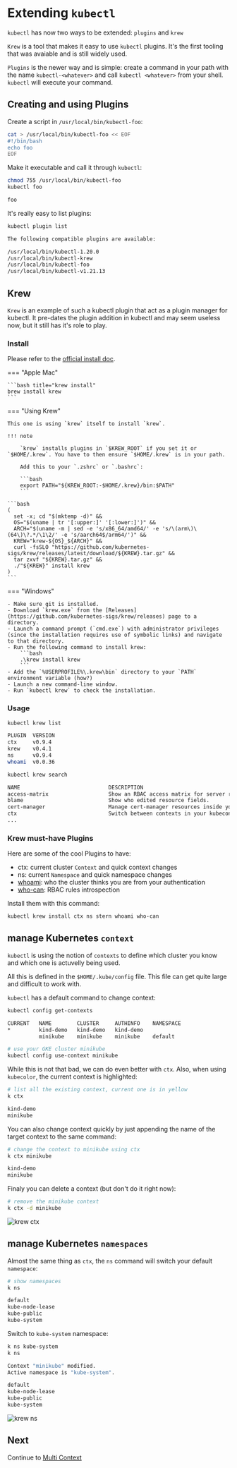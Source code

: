 # Extending `kubectl`

`kubectl` has now two ways to be extended: `plugins` and `krew`

`Krew` is a tool that makes it easy to use `kubectl` plugins. It's the first tooling that was avaiable and is still widely used.

`Plugins` is the newer way and is simple: create a command in your path with the name `kubectl-<whatever>` and call `kubectl <whatever>` from your shell. `kubectl` will execute your command.

## Creating and using Plugins

Create a script in `/usr/local/bin/kubectl-foo`:

```bash title="/usr/local/bin/kubectl-foo"
cat > /usr/local/bin/kubectl-foo << EOF
#!/bin/bash
echo foo
EOF
```

Make it executable and call it through `kubectl`:

```bash
chmod 755 /usr/local/bin/kubectl-foo
kubectl foo
```
```bash title="output"
foo
```

It's really easy to list plugins:

```bash
kubectl plugin list
```
```bash  title="output" hl_lines="5 5"
The following compatible plugins are available:

/usr/local/bin/kubectl-1.20.0
/usr/local/bin/kubectl-krew
/usr/local/bin/kubectl-foo
/usr/local/bin/kubectl-v1.21.13
```


## Krew

`Krew` is an example of such a kubectl plugin that act as a plugin manager for kubectl. It pre-dates the plugin addition in kubectl and may seem useless now, but it still has it's role to play.

### Install

Please refer to the [official install doc](https://krew.sigs.k8s.io/docs/user-guide/setup/install/).

=== "Apple Mac"

    ```bash title="krew install"
    brew install krew
    ```

=== "Using Krew"

    This one is using `krew` itself to install `krew`.

    !!! note

        `krew` installs plugins in `$KREW_ROOT` if you set it or `$HOME/.krew`. You have to then ensure `$HOME/.krew` is in your path.

        Add this to your `.zshrc` or `.bashrc`:

        ```bash
        export PATH="${KREW_ROOT:-$HOME/.krew}/bin:$PATH"
        ```

    ```bash
    (
      set -x; cd "$(mktemp -d)" &&
      OS="$(uname | tr '[:upper:]' '[:lower:]')" &&
      ARCH="$(uname -m | sed -e 's/x86_64/amd64/' -e 's/\(arm\)\(64\)\?.*/\1\2/' -e 's/aarch64$/arm64/')" &&
      KREW="krew-${OS}_${ARCH}" &&
      curl -fsSLO "https://github.com/kubernetes-sigs/krew/releases/latest/download/${KREW}.tar.gz" &&
      tar zxvf "${KREW}.tar.gz" &&
      ./"${KREW}" install krew
    )
    ```

=== "Windows"

    - Make sure git is installed.
    - Download `krew.exe` from the [Releases](https://github.com/kubernetes-sigs/krew/releases) page to a directory.
    - Launch a command prompt (`cmd.exe`) with administrator privileges (since the installation requires use of symbolic links) and navigate to that directory.
    - Run the following command to install krew:
        ```bash
        .\krew install krew
        ```
    - Add the `%USERPROFILE%\.krew\bin` directory to your `PATH` environment variable (how?)
    - Launch a new command-line window.
    - Run `kubectl krew` to check the installation.
    
### Usage

```bash
kubectl krew list
```
```bash title="output"
PLUGIN  VERSION
ctx     v0.9.4
krew    v0.4.1
ns      v0.9.4
whoami  v0.0.36
```
```bash
kubectl krew search
```
```bash title="output"
NAME                            DESCRIPTION                                         INSTALLED
access-matrix                   Show an RBAC access matrix for server resources     no
blame                           Show who edited resource fields.                    no
cert-manager                    Manage cert-manager resources inside your cluster   no
ctx                             Switch between contexts in your kubeconfig          yes
...
```

### Krew must-have Plugins

Here are some of the cool Plugins to have:

- ctx: current cluster `Context` and quick context changes
- ns: current `Namespace` and quick namespace changes
- [whoami](https://github.com/rajatjindal/kubectl-whoami): who the cluster thinks you are from your authentication
- [who-can](https://github.com/aquasecurity/kubectl-who-can): RBAC rules introspection

Install them with this command:

```bash
kubectl krew install ctx ns stern whoami who-can
```

## manage Kubernetes `context`

`kubectl` is using the notion of `contexts` to define which cluster you know and which one is actuvelly being used. 

All this is defined in the `$HOME/.kube/config` file. This file can get quite large and difficult to work with.

`kubectl` has a default command to change context:

```bash
kubectl config get-contexts
```
```bash title="output"
CURRENT   NAME        CLUSTER     AUTHINFO    NAMESPACE
*         kind-demo   kind-demo   kind-demo
          minikube    minikube    minikube    default

# use your GKE cluster minikube
kubectl config use-context minikube
```

While this is not that bad, we can do even better with `ctx`. Also, when using `kubecolor`, the current context is highlighted:

```bash
# list all the existing context, current one is in yellow
k ctx
```
```bash  title="output" hl_lines="1 1"
kind-demo
minikube
```

You can also change context quickly by just appending the name of the target context to the same command:

```bash
# change the context to minikube using ctx
k ctx minikube
```
```bash title="output" hl_lines="2 2"
kind-demo
minikube
```

Finaly you can delete a context (but don't do it right now):

```bash
# remove the minikube context
k ctx -d minikube
```

![krew ctx](img/krew-ctx.png)

## manage Kubernetes `namespaces`

Almost the same thing as `ctx`, the `ns` command will switch your default `namespace`:

```bash
# show namespaces
k ns
```
```bash title="output" hl_lines="1 1"
default
kube-node-lease
kube-public
kube-system
```

Switch to `kube-system` namespace:

```bash
k ns kube-system
k ns
```
```bash title="output" hl_lines="7 7"
Context "minikube" modified.
Active namespace is "kube-system".

default
kube-node-lease
kube-public
kube-system
```


![krew ns](img/krew-ns.png)

## Next

Continue to [Multi Context](kubie.md)